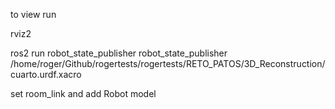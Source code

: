 to view run 

rviz2

ros2 run robot_state_publisher robot_state_publisher /home/roger/Github/rogertests/rogertests/RETO_PATOS/3D_Reconstruction/cuarto.urdf.xacro



set room_link and add Robot model